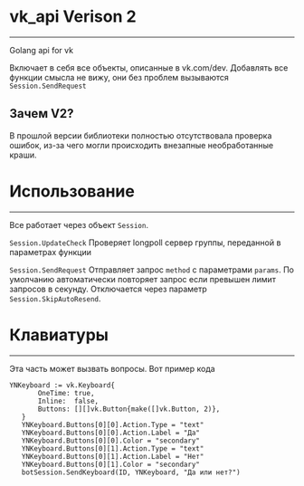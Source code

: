 # vk_api Verison 2
--------
 Golang api for vk
 
 Включает в себя все объекты, описанные в vk.com/dev. Добавлять все функции смысла не вижу, они без проблем вызываются `Session.SendRequest`

Зачем V2?
---------------
В прошлой версии библиотеки полностью отсутствовала проверка ошибок, из-за чего могли происходить внезапные необработанные краши.
# Использование
---------------
 Все работает через объект `Session`. 
 
 `Session.UpdateCheck` Проверяет longpoll сервер группы, переданной в параметрах функции
 
 `Session.SendRequest` Отправляет запрос `method` с параметрами `params`. По умолчанию автоматически повторяет запрос если превышен лимит запросов в секунду. Отключается через параметр `Session.SkipAutoResend`.
 
 # Клавиатуры
 -----------
 Эта часть может вызвать вопросы. Вот пример кода
 
 ```golang
YNKeyboard := vk.Keyboard{
		OneTime: true,
		Inline:  false,
		Buttons: [][]vk.Button{make([]vk.Button, 2)},
	}
	YNKeyboard.Buttons[0][0].Action.Type = "text"
	YNKeyboard.Buttons[0][0].Action.Label = "Да"
	YNKeyboard.Buttons[0][0].Color = "secondary"
	YNKeyboard.Buttons[0][1].Action.Type = "text"
	YNKeyboard.Buttons[0][1].Action.Label = "Нет"
	YNKeyboard.Buttons[0][1].Color = "secondary"
	botSession.SendKeyboard(ID, YNKeyboard, "Да или нет?")
 ```
 
